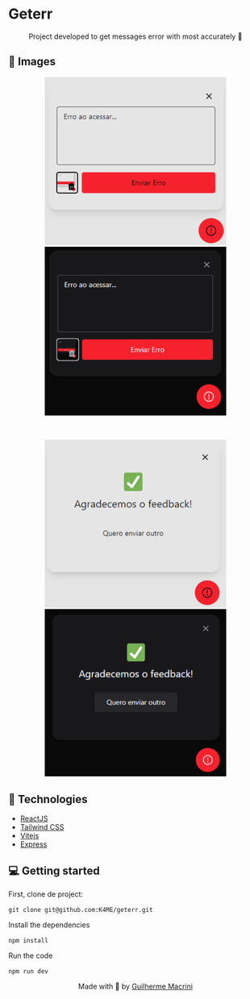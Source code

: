 # Geterr

<p align="center">
  Project developed to get messages error with most accurately 🚀
</p>

## 👀 Images

<p align="center">
  <img alt="feedback tips" src="./prints/erro-white.png" width="360"/>
  <img alt="getting error" src="./prints/erro-dark.png" width="360"/>
</p>

<br/>
<p align="center">
  <img alt="feedback tips" src="./prints/Agradecemos-white.png" width="360"/>
  <img alt="getting error" src="./prints/Agradecemos-dark.png" width="360"/>
</p>

## 🚀 Technologies

- [ReactJS](https://reactjs.org/)
- [Tailwind CSS](https://tailwindcss.com/)
- [Vitejs](https://vitejs.dev/)
- [Express](https://expressjs.com/)

## 💻 Getting started

First, clone de project:

    git clone git@github.com:K4ME/geterr.git

Install the dependencies

    npm install

Run the code

    npm run dev

<p align="center">
  Made with 💜 by <a href="https://www.linkedin.com/in/guilhermemacrini/">Guilherme Macrini</a>
</p>
